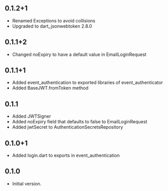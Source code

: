 ## 0.1.2+1

- Renamed Exceptions to avoid collisions
- Upgraded to dart_jsonwebtoken 2.8.0

## 0.1.1+2

- Changed noExpiry to have a default value in EmailLoginRequest

## 0.1.1+1

- Added event_authentication to exported libraries of event_authenticator
- Added BaseJWT.fromToken method

## 0.1.1

- Added JWTSigner
- Added noExpiry field that defaults to false to EmailLoginRequest
- Added jwtSecret to AuthenticationSecretsRepository

## 0.1.0+1

- Added login.dart to exports in event_authentication

## 0.1.0

- Initial version.
